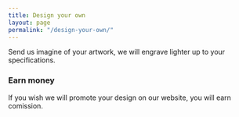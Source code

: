 ```yaml
---
title: Design your own
layout: page
permalink: "/design-your-own/"
---
```


Send us imagine of your artwork, we will engrave lighter up to your specifications.

### Earn money
If you wish we will promote your design on our website, you will earn comission.